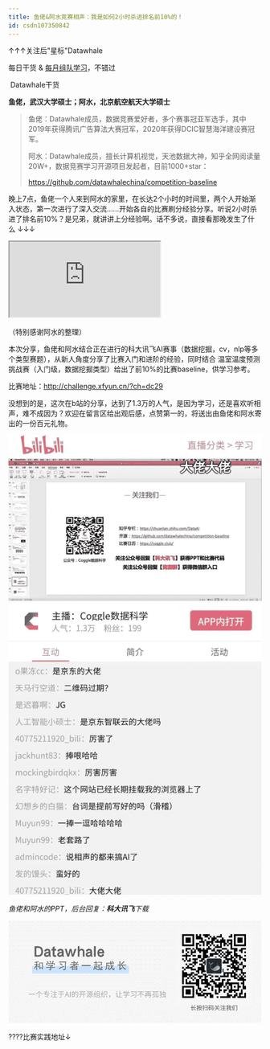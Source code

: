 ```yaml
---
title: 鱼佬&阿水竞赛相声：我是如何2小时杀进排名前10%的！
id: csdn107350842
---
```


↑↑↑关注后"星标"Datawhale

每日干货 & [每月组队学习](https://mp.weixin.qq.com/mp/appmsgalbum?__biz=MzIyNjM2MzQyNg%3D%3D&action=getalbum&album_id=1338040906536108033#wechat_redirect)，不错过

 Datawhale干货 

**鱼佬，武汉大学硕士；阿水，北京航空航天大学硕士**

> 鱼佬：Datawhale成员，数据竞赛爱好者，多个赛事冠亚军选手，其中2019年获得腾讯广告算法大赛冠军，2020年获得DCIC智慧海洋建设赛冠军。
> 
> 阿水：Datawhale成员，擅长计算机视觉，天池数据大神，知乎全网阅读量20W+，数据竞赛学习开源项目发起者，目前1000+star：
> 
> https://github.com/datawhalechina/competition-baseline

晚上7点，鱼佬一个人来到阿水的家里，在长达2个小时的时间里，两个人开始渐入状态，第一次进行了深入交流……开始各自的比赛刷分经验分享。听说2小时杀进了排名前10%？是兄弟，就讲讲上分经验啊。话不多说，直接看那晚发生了什么 ↓↓↓

<iframe id="j3081l4ll6j-1594743083" src="https://v.qq.com/txp/iframe/player.html?vid=j3081l4ll6j" allowfullscreen="true" data-mediaembed="tencent"></iframe>

（特别感谢阿水的整理）

本次分享，鱼佬和阿水结合正在进行的科大讯飞AI赛事（数据挖掘，cv，nlp等多个类型赛题），从新人角度分享了比赛入门和进阶的经验，同时结合 温室温度预测挑战赛（入门级，数据挖掘类型）给出了前10%的比赛baseline，供学习参考。

比赛地址：http://challenge.xfyun.cn/?ch=dc29

没想到的是，这次在b站的分享，达到了1.3万的人气，是因为学习，还是喜欢听相声，难不成因为？欢迎在留言区给出观后感，点赞第一的，将送出由鱼佬和阿水寄出的一份百元礼物。

![](../img/e99c7498debf8d18103359651717783d.png)

*鱼佬和阿水的PPT，后台回复：****科大讯飞****下载*

![](../img/ac1260bd6d55ebcd4401293b8b1ef5ff.png)

????比赛实践地址↓